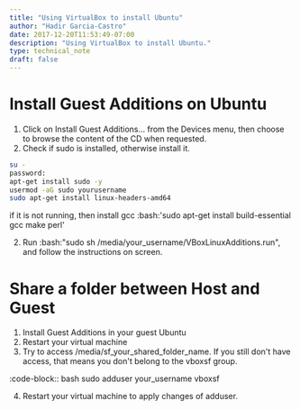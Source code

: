 ```yaml
---
title: "Using VirtualBox to install Ubuntu"
author: "Hadir Garcia-Castro"
date: 2017-12-20T11:53:49-07:00
description: "Using VirtualBox to install Ubuntu."
type: technical_note
draft: false
---
```


# Install Guest Additions on Ubuntu
1. Click on Install Guest Additions… from the Devices menu, then choose to browse the content of the CD when requested.
2. Check if sudo is installed, otherwise install it.
``` bash
su -
password:
apt-get install sudo -y
usermod -aG sudo yourusername
sudo apt-get install linux-headers-amd64
````

if it is not running, then install gcc :bash:'sudo apt-get install build-essential gcc make perl'

2. Run :bash:"sudo sh /media/your_username/VBoxLinuxAdditions.run", and follow the instructions on screen.


# Share a folder between Host and Guest
1. Install Guest Additions in your guest Ubuntu
2. Restart your virtual machine
3. Try to access /media/sf_your_shared_folder_name. If you still don't have access, that means you don't belong to the vboxsf group.

:code-block:: bash
    sudo adduser your_username vboxsf

4. Restart your virtual machine to apply changes of adduser.
